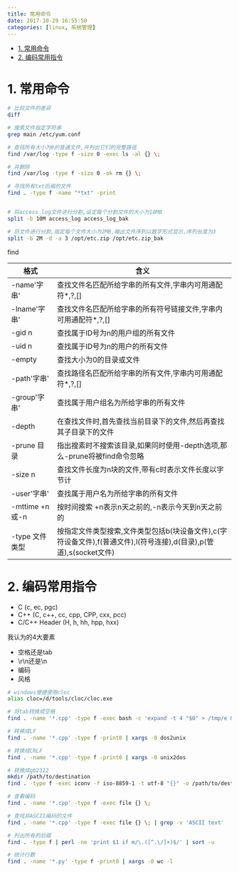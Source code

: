 ```yaml
---
title: 常用命令
date: 2017-10-29 16:55:50
categories: [linux, 系统管理]
---
```


<!-- TOC -->

- [1. 常用命令](#1-常用命令)
- [2. 编码常用指令](#2-编码常用指令)

<!-- /TOC -->



<a id="markdown-1-常用命令" name="1-常用命令"></a>
# 1. 常用命令

```bash
# 比较文件的差异
diff

# 搜素文件指定字符串
grep main /etc/yum.conf

# 查找所有大小为0的普通文件,并列出它们的完整路径
find /var/log -type f -size 0 -exec ls -al {} \;

# 并删除
find /var/log -type f -size 0 -ok rm {} \;

# 寻找所有txt后缀的文件
find . -type f -name "*txt" -print


# 将access_log文件进行分割,设定每个分割文件的大小为10MB
split -b 10M access_log access_log_bak

# 将文件进行分割,指定每个文件大小为2MB,输出文件序列以数字形式显示,序列长度为3
split -b 2M -d -a 3 /opt/etc.zip /opt/etc.zip_bak
```


find

格式|含义
-|-
-name'字串' | 查找文件名匹配所给字串的所有文件,字串内可用通配符*,?,[]
-lname'字串' | 查找文件名匹配所给字串的所有符号链接文件,字串内可用通配符*,?,[]
-gid n | 查找属于ID号为n的用户组的所有文件
-uid n | 查找属于ID号为n的用户的所有文件
-empty | 查找大小为0的目录或文件
-path'字串' | 查找路径名匹配所给字串的所有文件,字串内可用通配符*,?,[]
-group'字串' | 查找属于用户组名为所给字串的所有文件
-depth | 在查找文件时,首先查找当前目录下的文件,然后再查找其子目录下的文件
-prune 目录 | 指出搜素时不搜索该目录,如果同时使用-depth选项,那么-prune将被find命令忽略
-size n | 查找文件长度为n块的文件,带有c时表示文件长度以字节计
-user'字串'|查找属于用户名为所给字串的所有文件
-mttime +n或-n|按时间搜索 +n表示n天之前的,-n表示今天到n天之前的
-type 文件类型|按指定文件类型搜索,文件类型包括b(块设备文件),c(字符设备文件),f(普通文件),l(符号连接),d(目录),p(管道),s(socket文件)

<a id="markdown-2-编码常用指令" name="2-编码常用指令"></a>
# 2. 编码常用指令

* C                          (c, ec, pgc)
* C++                        (C, c++, cc, cpp, CPP, cxx, pcc)
* C/C++ Header               (H, h, hh, hpp, hxx)

我认为的4大要素
* 空格还是tab
* \r\n还是\n 
* 编码
* 风格

```bash
# windows便捷使用cloc
alias cloc=/d/tools/cloc/cloc.exe

# 将tab转换成空格
find . -name '*.cpp' -type f -exec bash -c 'expand -t 4 "$0" > /tmp/e && mv /tmp/e "$0"' {} \;

# 转换成LF
find . -name '*.cpp' -type f -print0 | xargs -0 dos2unix

# 转换成CRLF
find . -name '*.cpp' -type f -print0 | xargs -0 unix2dos

# 转换成gb2312
mkdir /path/to/destination
find . -type f -exec iconv -f iso-8859-1 -t utf-8 "{}" -o /path/to/destination/"{}" \;

# 查看编码
find . -name '*.cpp' -type f -exec file {} \;

# 查找非ASCII编码的文件
find . -name '*.cpp' -type f -exec file {} \; | grep -v 'ASCII text'

# 列出所有的后缀
find . -type f | perl -ne 'print $1 if m/\.([^.\/]+)$/' | sort -u

# 统计行数
find . -name '*.py' -type f -print0 | xargs -0 wc -l
```
